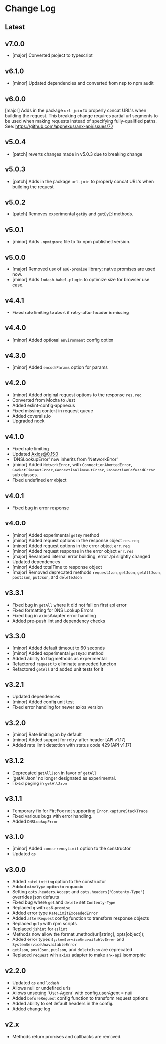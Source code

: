 # Change Log

## Latest

## v7.0.0

* [major] Converted project to typescript

## v6.1.0

* [minor] Updated dependencies and converted from nsp to npm audit

## v6.0.0

[major] Adds in the package `url-join` to properly concat URL's when building the request. This breaking change requires partial url segments to be used when making requests instead of specifying fully-qualified paths. See: https://github.com/appnexus/anx-api/issues/70

## v5.0.4

* [patch] reverts changes made in v5.0.3 due to breaking change

## v5.0.3

* [patch] Adds in the package `url-join` to properly concat URL's when building the request

## v5.0.2

* [patch] Removes experimental `getBy` and `getById` methods.

## v5.0.1

* [minor] Adds `.npmignore` file to fix npm published version.

## v5.0.0

* [major] Removed use of `es6-promise` library; native promises are used now.
* [minor] Adds `lodash-babel-plugin` to optimize size for browser use case.

## v4.4.1

* Fixed rate limiting to abort if retry-after header is missing

## v4.4.0

* [minor] Added optional `environment` config option

## v4.3.0

* [minor] Added `encodeParams` option for params

## v4.2.0

* [minor] Added original request options to the response `res.req`
* Converted from Mocha to Jest
* Added eslint-config-appnexus
* Fixed missing content in request queue
* Added coveralls.io
* Upgraded nock

## v4.1.0

* Fixed rate limiting
* Updated Axios@0.15.0
* 'DNSLookupError' now inherits from 'NetworkError'
* [minor] Added `NetworkError`, with `ConnectionAbortedError`, `SocketTimeoutError`, `ConnectionTimeoutError`, `ConnectionRefusedError` sub classes.
* Fixed undefined err object

## v4.0.1

* Fixed bug in error response

## v4.0.0

* [minor] Added experimental `getBy` method
* [minor] Added request options in the response object `res.req`
* [minor] Added request options in the error object `err.req`
* [minor] Added request response in the error object `err.res`
* [major] Revamped internal error building, error api slightly changed
* Updated dependencies
* [minor] Added totalTime to response object
* [major] Removed deprecated methods `requestJson`, `getJson`, `getAllJson`, `postJson`, `putJson`, and `deleteJson`

## v3.3.1

* Fixed bug in `getAll` where it did not fail on first api error
* Fixed formatting for DNS Lookup Errors
* Fixed bug in axiosAdapter error handling
* Added pre-push lint and dependency checks

## v3.3.0

* [minor] Added default timeout to 60 seconds
* [minor] Added experimental `getById` method
* Added ability to flag methods as experimental
* Refactored `request` to eliminate unneeded function
* Refactored `getAll` and added unit tests for it

## v3.2.1

* Updated dependencies
* [minor] Added config unit test
* Fixed error handling for newer axios version

## v3.2.0

* [minor] Rate limiting on by default
* [minor] Added support for retry-after header [API v1.17]
* Added rate limit detection with status code 429 [API v1.17]

## v3.1.2

* Deprecated `getAllJson` in favor of `getAll`
* 'getAllJson' no longer designated as experimental.
* Fixed paging in `getAllJson`

## v3.1.1

* Temporary fix for FireFox not supporting `Error.captureStackTrace`
* Fixed various bugs with error handling.
* Added `DNSLookupError`

## v3.1.0

* [minor] Added `concurrencyLimit` option to the constructor
* Updated `qs`

## v3.0.0

* Added `rateLimiting` option to the constructor
* Added `mimeType` option to requests
* Setting `opts.headers.Accept` and `opts.headers['Contenty-Type']` overrides json defaults
* Fixed bug where `get` and `delete` set `Contenty-Type`
* Replaced `q` with `es6-promise`
* Added error type `RateLimitExceededError`
* Added `afterRequest` config function to transform response objects
* Replaced `gulp` with npm scripts
* Replaced `jshint` for `eslint`
* Methods now allow the format .method(url[string], opts[object]);
* Added error types `SystemServiceUnavailableError` and `SystemServiceUnavailableError`
* `getJson`, `postJson`, `putJson`, and `deleteJson` are deprecated
* Replaced `request` with `axios` adapter to make `anx-api` isomorphic

## v2.2.0

* Updated `qs` and `lodash`
* Allows null or undefined urls
* Allows unsetting 'User-Agent' with config.userAgent = null
* Added `beforeRequest` config function to transform request options
* Added ability to set default headers in the config.
* Added change log

## v2.x

* Methods return promises and callbacks are removed.
